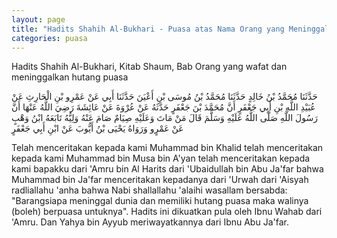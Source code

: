 ```yaml
---
layout: page
title: "Hadits Shahih Al-Bukhari - Puasa atas Nama Orang yang Meninggal"
categories: puasa
---
```


Hadits Shahih Al-Bukhari, Kitab Shaum, Bab Orang yang wafat dan meninggalkan hutang puasa

<p class="arab">
حَدَّثَنَا مُحَمَّدُ بْنُ خَالِدٍ حَدَّثَنَا مُحَمَّدُ بْنُ مُوسَى بْنِ أَعْيَنَ حَدَّثَنَا أَبِي عَنْ عَمْرِو بْنِ الْحَارِثِ عَنْ عُبَيْدِ اللَّهِ بْنِ أَبِي جَعْفَرٍ أَنَّ مُحَمَّدَ بْنَ جَعْفَرٍ حَدَّثَهُ عَنْ عُرْوَةَ عَنْ عَائِشَةَ رَضِيَ اللَّهُ عَنْهَا أَنَّ رَسُولَ اللَّهِ صَلَّى اللَّهُ عَلَيْهِ وَسَلَّمَ قَالَ مَنْ مَاتَ وَعَلَيْهِ صِيَامٌ صَامَ عَنْهُ وَلِيُّهُ تَابَعَهُ ابْنُ وَهْبٍ عَنْ عَمْرٍو وَرَوَاهُ يَحْيَى بْنُ أَيُّوبَ عَنْ ابْنِ أَبِي جَعْفَرٍ
</p>

Telah menceritakan kepada kami Muhammad bin Khalid telah menceritakan kepada kami Muhammad bin Musa bin A'yan telah menceritakan kepada kami bapakku dari 'Amru bin Al Harits dari 'Ubaidullah bin Abu Ja'far bahwa Muhammad bin Ja'far menceritakan kepadanya dari 'Urwah dari 'Aisyah radliallahu 'anha bahwa Nabi shallallahu 'alaihi wasallam bersabda: "Barangsiapa meninggal dunia dan memiliki hutang puasa maka walinya (boleh) berpuasa untuknya". Hadits ini dikuatkan pula oleh Ibnu Wahab dari 'Amru. Dan Yahya bin Ayyub meriwayatkannya dari Ibnu Abu Ja'far.

<!-- https://www.hadits.id/hadits/bukhari/1816 -->